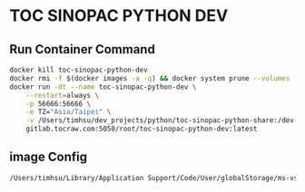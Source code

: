 # TOC SINOPAC PYTHON DEV

## Run Container Command

```sh
docker kill toc-sinopac-python-dev
docker rmi -f $(docker images -a -q) && docker system prune --volumes -f
docker run -dt --name toc-sinopac-python-dev \
    --restart=always \
    -p 56666:56666 \
    -e TZ="Asia/Taipei" \
    -v /Users/timhsu/dev_projects/python/toc-sinopac-python-share:/dev-share \
    gitlab.tocraw.com:5050/root/toc-sinopac-python-dev:latest
```

## image Config

```sh
/Users/timhsu/Library/Application Support/Code/User/globalStorage/ms-vscode-remote.remote-containers/imageConfigs
```
